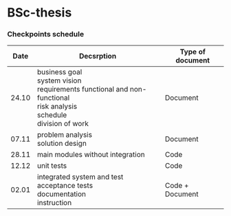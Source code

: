 # BSc-thesis

### Checkpoints schedule
| Date  | Decsrption | Type of document |
| ------------- | ------------- | ------------- |
| 24.10  | business goal <br> system vision <br> requirements functional and non-functional <br> risk analysis <br> schedule <br> division of work  | Document  |
| 07.11  | problem analysis <br> solution design  | Document  |
| 28.11  | main modules without integration  | Code  |
| 12.12  | unit tests  | Code |
| 02.01  | integrated system and test <br> acceptance tests <br> documentation <br> instruction | Code + Document  |
